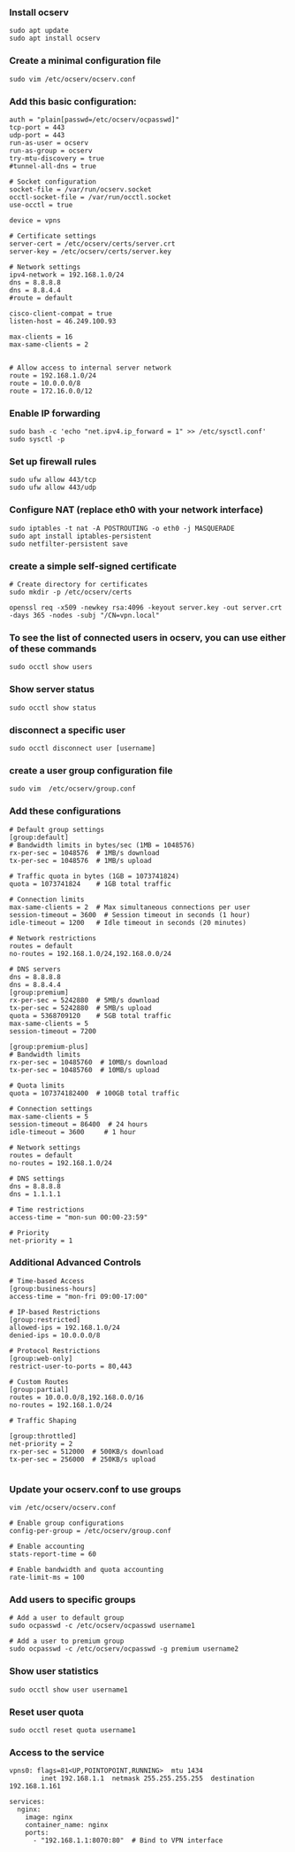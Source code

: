 ### Install ocserv
```
sudo apt update
sudo apt install ocserv
```
### Create a minimal configuration file
```
sudo vim /etc/ocserv/ocserv.conf
```
### Add this basic configuration:
```
auth = "plain[passwd=/etc/ocserv/ocpasswd]"
tcp-port = 443
udp-port = 443
run-as-user = ocserv
run-as-group = ocserv
try-mtu-discovery = true
#tunnel-all-dns = true

# Socket configuration
socket-file = /var/run/ocserv.socket
occtl-socket-file = /var/run/occtl.socket
use-occtl = true

device = vpns

# Certificate settings
server-cert = /etc/ocserv/certs/server.crt
server-key = /etc/ocserv/certs/server.key

# Network settings
ipv4-network = 192.168.1.0/24
dns = 8.8.8.8
dns = 8.8.4.4
#route = default

cisco-client-compat = true
listen-host = 46.249.100.93

max-clients = 16
max-same-clients = 2


# Allow access to internal server network
route = 192.168.1.0/24
route = 10.0.0.0/8
route = 172.16.0.0/12
```
### Enable IP forwarding
```
sudo bash -c 'echo "net.ipv4.ip_forward = 1" >> /etc/sysctl.conf'
sudo sysctl -p
```
### Set up firewall rules
```
sudo ufw allow 443/tcp
sudo ufw allow 443/udp
```
### Configure NAT (replace eth0 with your network interface)
```
sudo iptables -t nat -A POSTROUTING -o eth0 -j MASQUERADE
sudo apt install iptables-persistent
sudo netfilter-persistent save
```
### create a simple self-signed certificate
```
# Create directory for certificates
sudo mkdir -p /etc/ocserv/certs

openssl req -x509 -newkey rsa:4096 -keyout server.key -out server.crt -days 365 -nodes -subj "/CN=vpn.local"
```
### To see the list of connected users in ocserv, you can use either of these commands
```
sudo occtl show users
```
### Show server status
```
sudo occtl show status
```
### disconnect a specific user
```
sudo occtl disconnect user [username]
```
### create a user group configuration file
```
sudo vim  /etc/ocserv/group.conf
```
### Add these configurations
```
# Default group settings
[group:default]
# Bandwidth limits in bytes/sec (1MB = 1048576)
rx-per-sec = 1048576  # 1MB/s download
tx-per-sec = 1048576  # 1MB/s upload

# Traffic quota in bytes (1GB = 1073741824)
quota = 1073741824    # 1GB total traffic

# Connection limits
max-same-clients = 2  # Max simultaneous connections per user
session-timeout = 3600  # Session timeout in seconds (1 hour)
idle-timeout = 1200   # Idle timeout in seconds (20 minutes)

# Network restrictions
routes = default
no-routes = 192.168.1.0/24,192.168.0.0/24

# DNS servers
dns = 8.8.8.8
dns = 8.8.4.4
[group:premium]
rx-per-sec = 5242880  # 5MB/s download
tx-per-sec = 5242880  # 5MB/s upload
quota = 5368709120    # 5GB total traffic
max-same-clients = 5
session-timeout = 7200

[group:premium-plus]
# Bandwidth limits
rx-per-sec = 10485760  # 10MB/s download
tx-per-sec = 10485760  # 10MB/s upload

# Quota limits
quota = 107374182400  # 100GB total traffic

# Connection settings
max-same-clients = 5
session-timeout = 86400  # 24 hours
idle-timeout = 3600     # 1 hour

# Network settings
routes = default
no-routes = 192.168.1.0/24

# DNS settings
dns = 8.8.8.8
dns = 1.1.1.1

# Time restrictions
access-time = "mon-sun 00:00-23:59"

# Priority
net-priority = 1

```
### Additional Advanced Controls
```
# Time-based Access
[group:business-hours]
access-time = "mon-fri 09:00-17:00"

# IP-based Restrictions
[group:restricted]
allowed-ips = 192.168.1.0/24
denied-ips = 10.0.0.0/8

# Protocol Restrictions
[group:web-only]
restrict-user-to-ports = 80,443

# Custom Routes
[group:partial]
routes = 10.0.0.0/8,192.168.0.0/16
no-routes = 192.168.1.0/24

# Traffic Shaping

[group:throttled]
net-priority = 2
rx-per-sec = 512000  # 500KB/s download
tx-per-sec = 256000  # 250KB/s upload


```
### Update your ocserv.conf to use groups
```
vim /etc/ocserv/ocserv.conf

# Enable group configurations
config-per-group = /etc/ocserv/group.conf

# Enable accounting
stats-report-time = 60

# Enable bandwidth and quota accounting
rate-limit-ms = 100
```
### Add users to specific groups
```
# Add a user to default group
sudo ocpasswd -c /etc/ocserv/ocpasswd username1

# Add a user to premium group
sudo ocpasswd -c /etc/ocserv/ocpasswd -g premium username2
```
### Show user statistics
```
sudo occtl show user username1
```
### Reset user quota
```
sudo occtl reset quota username1
```
### Access to the service
```
vpns0: flags=81<UP,POINTOPOINT,RUNNING>  mtu 1434
        inet 192.168.1.1  netmask 255.255.255.255  destination 192.168.1.161

services:
  nginx:
    image: nginx
    container_name: nginx
    ports:
      - "192.168.1.1:8070:80"  # Bind to VPN interface
```
